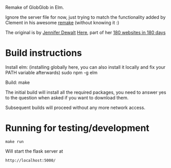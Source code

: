 Remake of GlobGlob in Elm.

Ignore the server file for now, just trying to match the functionality added by Clement in his awesome [remake](https://github.com/clemsos/spacegame) (without knowing it :)

The original is by [Jennifer Dewalt](http://jenniferdewalt.com/index.html) [Here](http://jenniferdewalt.com/glob_glob/globs/1), part of her [180 websites in 180 days](http://jenniferdewalt.com/index.html)

Build instructions
==================
Install elm: (installing globally here, you can also install it locally and fix your PATH variable afterwards)
sudo npm -g elm

Build:
make

The initial build will install all the required packages, you need to answer yes to the question when asked if you want to download them.

Subsequent builds will proceed without any more network access.

Running for testing/development
===============================
```
make run
```

Will start the flask server at

```
http://localhost:5000/
```
